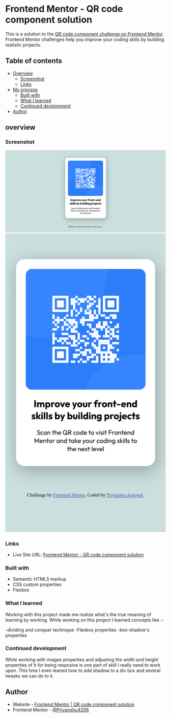 # Frontend Mentor - QR code component solution

This is a solution to the [QR code component challenge on Frontend Mentor](https://www.frontendmentor.io/challenges/qr-code-component-iux_sIO_H). Frontend Mentor challenges help you improve your coding skills by building realistic projects. 

## Table of contents

- [Overview](#overview)
  - [Screenshot](#screenshot)
  - [Links](#links)
- [My process](#my-process)
  - [Built with](#built-with)
  - [What I learned](#what-i-learned)
  - [Continued development](#continued-development)
- [Author](#author)

## overview

### Screenshot

![](./screenshot_desktop.png)
![](./screenshot_mobile.png)

### Links

- Live Site URL: [Frontend Mentor - QR code component solution](https://62cc1e71cd4d760670f078d3--qr-code-component4206.netlify.app/)

### Built with

- Semantic HTML5 markup
- CSS custom properties
- Flexbox


### What I learned

Working with this project made me realize what's the true meaning of learning by working.
While working on this project I learned concepts like :-

-dividing and conquer technique
-Flexbox properties 
-box-shadow's properties

### Continued development

While working with images properties and adjusting the width and height properties of it for being resposive is one part of skill I really need to work upon.
This time I even leaned how to add shadow to a div box and several tweaks we can do to it.
## Author

- Website - [Frontend Mentor | QR code component solution](https://62cc1e71cd4d760670f078d3--qr-code-component4206.netlify.app/)
- Frontend Mentor - [@Priyanshu4206](https://www.frontendmentor.io/profile/Priyanshu4206)
